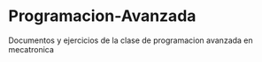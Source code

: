 # Programacion-Avanzada
 Documentos y ejercicios de la clase de programacion avanzada en mecatronica
